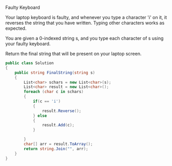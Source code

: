 Faulty Keyboard

Your laptop keyboard is faulty, and whenever you type a character 'i' on it, it reverses the string that you have written. Typing other characters works as expected.

You are given a 0-indexed string s, and you type each character of s using your faulty keyboard.

Return the final string that will be present on your laptop screen.

```csharp
public class Solution
{
    public string FinalString(string s)
    {
        List<char> schars = new List<char>(s);
        List<char> result = new List<char>();
        foreach (char c in schars)
        {
            if(c == 'i')
            {
                result.Reverse();
            } else
            {
                result.Add(c);
            }

        }
        char[] arr = result.ToArray();
        return string.Join("", arr);
    }
}
